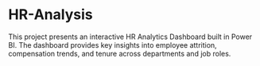 # HR-Analysis
This project presents an interactive HR Analytics Dashboard built in Power BI. The dashboard provides key insights into employee attrition, compensation trends, and tenure across departments and job roles.
